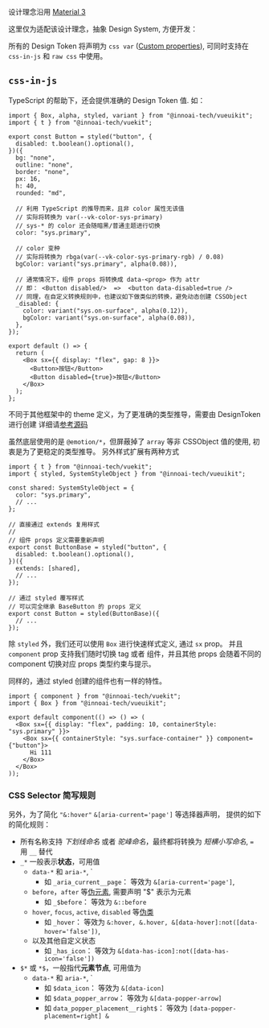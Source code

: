设计理念沿用 [Material 3](https://m3.material.io/)

这里仅为适配该设计理念，抽象 Design System, 方便开发：

所有的 Design Token 将声明为 `css var` ([Custom properties](https://developer.mozilla.org/en-US/docs/Web/CSS/--*)),
可同时支持在 `css-in-js` 和 `raw css` 中使用。

## `css-in-js`

TypeScript 的帮助下，还会提供准确的 Design Token 值. 如：

```tsx preview
import { Box, alpha, styled, variant } from "@innoai-tech/vueuikit";
import { t } from "@innoai-tech/vuekit";

export const Button = styled("button", {
  disabled: t.boolean().optional(),
})({
  bg: "none",
  outline: "none",
  border: "none",
  px: 16,
  h: 40,
  rounded: "md",

  // 利用 TypeScript 的推导而来，且非 color 属性无该值
  // 实际将转换为 var(--vk-color-sys-primary)
  // sys-* 的 color 还会随暗黑/普通主题进行切换
  color: "sys.primary",

  // color 变种
  // 实际将转换为 rbga(var(--vk-color-sys-primary-rgb) / 0.08)
  bgColor: variant("sys.primary", alpha(0.08)),

  // 通常情况下，组件 props 将转换成 data-<prop> 作为 attr
  // 即： <Button disabled/>  =>  <button data-disabled=true />
  // 同理，在自定义转换规则中，也建议如下做类似的转换，避免动态创建 CSSObject
  _disabled: {
    color: variant("sys.on-surface", alpha(0.12)),
    bgColor: variant("sys.on-surface", alpha(0.08)),
  },
});

export default () => {
  return (
    <Box sx={{ display: "flex", gap: 8 }}>
      <Button>按钮</Button>
      <Button disabled={true}>按钮</Button>
    </Box>
  );
};
```

不同于其他框架中的 theme 定义，为了更准确的类型推导，需要由 DesignToken 进行创建
详细请[参考源码](https://github.com/innoai-tech/vuekit/blob/main/nodepkg/vueuikit/src/theming/m3)

虽然底层使用的是 `@emotion/*`，但屏蔽掉了 `array` 等非 CSSObject 值的使用, 初衷是为了更稳定的类型推导。
另外样式扩展有两种方式

```tsx
import { t } from "@innoai-tech/vuekit";
import { styled, SystemStyleObject } from "@innoai-tech/vueuikit";

const shared: SystemStyleObject = {
  color: "sys.primary",
  // ...
};

// 直接通过 extends 复用样式
//
// 组件 props 定义需要重新声明
export const ButtonBase = styled("button", {
  disabled: t.boolean().optional(),
})({
  extends: [shared],
  // ...
});

// 通过 styled 覆写样式
// 可以完全继承 BaseButton 的 props 定义
export const Button = styled(ButtonBase)({
  // ...
});
```

除 `styled` 外，我们还可以使用 `Box` 进行快速样式定义, 通过 `sx` prop。 并且 `component` prop 支持我们随时切换 tag 或者
组件，并且其他 props 会随着不同的 component 切换对应 props 类型约束与提示。

同样的，通过 styled 创建的组件也有一样的特性。

```tsx preview
import { component } from "@innoai-tech/vuekit";
import { Box } from "@innoai-tech/vueuikit";

export default component(() => () => (
  <Box sx={{ display: "flex", padding: 10, containerStyle: "sys.primary" }}>
    <Box sx={{ containerStyle: "sys.surface-container" }} component={"button"}>
      Hi 111
    </Box>
  </Box>
));
```

### CSS Selector 简写规则

另外，为了简化 `"&:hover"` `&[aria-current='page']` 等选择器声明，
提供的如下的简化规则：

- 所有名称支持 _下划线命名_ 或者 _驼峰命名_，最终都将转换为 _短横小写命名_, `=` 用 `__` 替代
- `_*` 一般表示**状态**，可用值
  - `data-*` 和 `aria-*`, `
    - 如 `_aria_current__page`： 等效为 `&[aria-current='page']`,
  - `before`，`after` 等[伪元素](https://developer.mozilla.org/zh-CN/docs/Web/CSS/Pseudo-elements), 需要声明 "$" 表示为元素
    - 如 `_$before`： 等效为 `&::before`
  - `hover`, `focus`, `active`, `disabled` 等[伪类](https://developer.mozilla.org/zh-CN/docs/Web/CSS/Pseudo-classes)
    - 如 `_hover`： 等效为 `&:hover, &.hover, &[data-hover]:not([data-hover='false'])`,
  - 以及其他自定义状态
    - 如 `_has_icon`： 等效为 `&[data-has-icon]:not([data-has-icon='false'])`
- `$*` 或 `*$`，一般指代**元素节点**, 可用值为
  - `data-*` 和 `aria-*`, `
    - 如 `$data_icon`： 等效为 `&[data-icon]`
    - 如 `$data_popper_arrow`： 等效为 `&[data-popper-arrow]`
    - 如 `data_popper_placement__right$`： 等效为 `[data-popper-placement=right] &`
